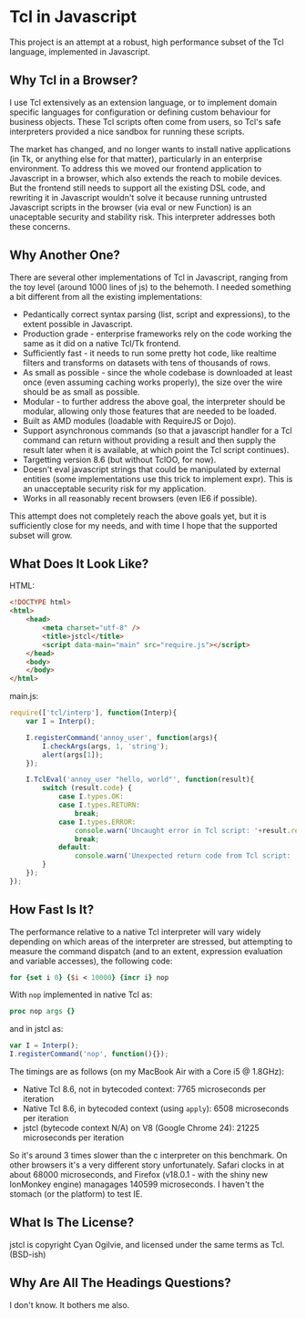 Tcl in Javascript
=================

This project is an attempt at a robust, high performance subset of the Tcl language, implemented in Javascript.

Why Tcl in a Browser?
---------------------

I use Tcl extensively as an extension language, or to implement domain specific languages for configuration or defining custom behaviour for business objects.  These Tcl scripts often come from users, so Tcl's safe interpreters provided a nice sandbox for running these scripts.

The market has changed, and no longer wants to install native applications (in Tk, or anything else for that matter), particularly in an enterprise environment.  To address this we moved our frontend application to Javascript in a browser, which also extends the reach to mobile devices.  But the frontend still needs to support all the existing DSL code, and rewriting it in Javascript wouldn't solve it because running untrusted Javascript scripts in the browser (via eval or new Function) is an unaceptable security and stability risk.  This interpreter addresses both these concerns.

Why Another One?
----------------

There are several other implementations of Tcl in Javascript, ranging from the toy level (around 1000 lines of js) to the behemoth.  I needed something a bit different from all the existing implementations:
* Pedantically correct syntax parsing (list, script and expressions), to the extent possible in Javascript.
* Production grade - enterprise frameworks rely on the code working the same as it did on a native Tcl/Tk frontend.
* Sufficiently fast - it needs to run some pretty hot code, like realtime filters and transforms on datasets with tens of thousands of rows.
* As small as possible - since the whole codebase is downloaded at least once (even assuming caching works properly), the size over the wire should be as small as possible.
* Modular - to further address the above goal, the interpreter should be modular, allowing only those features that are needed to be loaded.
* Built as AMD modules (loadable with RequireJS or Dojo).
* Support asynchronous commands (so that a javascript handler for a Tcl command can return without providing a result and then supply the result later when it is available, at which point the Tcl script continues).
* Targetting version 8.6 (but without TclOO, for now).
* Doesn't eval javascript strings that could be manipulated by external entities (some implementations use this trick to implement expr).  This is an unacceptable security risk for my application.
* Works in all reasonably recent browsers (even IE6 if possible).

This attempt does not completely reach the above goals yet, but it is sufficiently close for my needs, and with time I hope that the supported subset will grow.

What Does It Look Like?
-----------------------

HTML:
```html
<!DOCTYPE html>
<html>
	<head>
		<meta charset="utf-8" />
		<title>jstcl</title>
		<script data-main="main" src="require.js"></script>
	</head>
	<body>
	</body>
</html>
```

main.js:
```javascript
require(['tcl/interp'], function(Interp){
	var I = Interp();

	I.registerCommand('annoy_user', function(args){
		I.checkArgs(args, 1, 'string');
		alert(args[1]);
	});

	I.TclEval('annoy_user "hello, world"', function(result){
		switch (result.code) {
			case I.types.OK:
			case I.types.RETURN:
				break;
			case I.types.ERROR:
				console.warn('Uncaught error in Tcl script: '+result.result);
				break;
			default:
				console.warn('Unexpected return code from Tcl script: '+result.code);
		}
	});
});
```

How Fast Is It?
---------------

The performance relative to a native Tcl interpreter will vary widely depending on which areas of the interpreter are stressed, but attempting to measure the command dispatch (and to an extent, expression evaluation and variable accesses), the following code:

```tcl
for {set i 0} {$i < 10000} {incr i} nop
```

With `nop` implemented in native Tcl as:

```tcl
proc nop args {}
```

and in jstcl as:

```javascript
var I = Interp();
I.registerCommand('nop', function(){});
```

The timings are as follows (on my MacBook Air with a Core i5 @ 1.8GHz):

* Native Tcl 8.6, not in bytecoded context: 7765 microseconds per iteration
* Native Tcl 8.6, in bytecoded context (using `apply`): 6508 microseconds per iteration
* jstcl (bytecode context N/A) on V8 (Google Chrome 24): 21225 microseconds per iteration

So it's around 3 times slower than the c interpreter on this benchmark.
On other browsers it's a very different story unfortunately.  Safari clocks in at about 68000 microseconds, and Firefox (v18.0.1 - with the shiny new IonMonkey engine) managages 140599 microseconds.  I haven't the stomach (or the platform) to test IE.

What Is The License?
--------------------

jstcl is copyright Cyan Ogilvie, and licensed under the same terms as Tcl.  (BSD-ish)

Why Are All The Headings Questions?
-----------------------------------

I don't know.  It bothers me also.

